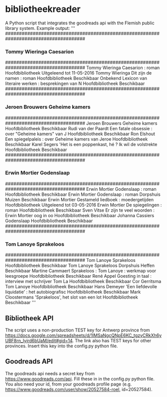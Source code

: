 # bibliotheekreader
A Python script that integrates the goodreads api with the Flemish public library system.
Example output:
'''
#####################################################################################
###   Tommy Wieringa                 Caesarion                                         
#####################################################################################
Tommy Wieringa                Caesarion : roman                                 Hoofdbibliotheek     Uitgeleend tot 11-05-2016
Tommy Wieringa                Dit zijn de namen : roman                         Hoofdbibliotheek     Beschikbaar
Onbekend                      Lexicon van literaire werken : besprekingen van N Hoofdbibliotheek     Beschikbaar
#####################################################################################
###   Jeroen Brouwers                Geheime kamers                                    
#####################################################################################
Jeroen Brouwers               Geheime kamers                                    Hoofdbibliotheek     Beschikbaar
Rudi van der Paardt           Een fatale obsessie : over "Geheime kamers" van J Hoofdbibliotheek     Beschikbaar
Ron Elshout                   Een spiegelpaleis : over Geheime kamers van Jeroe Hoofdbibliotheek     Beschikbaar
Karel Segers                  'Het is een poppenkast, hé ? Ik wil de volstrekte Hoofdbibliotheek     Beschikbaar
#####################################################################################
###   Erwin Mortier                  Godenslaap                                        
#####################################################################################
Erwin Mortier                 Godenslaap : roman                                Hoofdbibliotheek     Beschikbaar
Erwin Mortier                 Godenslaap : roman                                Dorpshuis Muizen     Beschikbaar
Erwin Mortier                 Gestameld liedboek : moedergetijden               Hoofdbibliotheek     Uitgeleend tot 03-05-2016
Erwin Mortier                 De spiegelingen : roman                           Hoofdbibliotheek     Beschikbaar
Sven Vitse                    Er zijn te veel woorden : Erwin Mortier oog in oo Hoofdbibliotheek     Beschikbaar
Johanna Cassiers              Godenslaap                                        Hoofdbibliotheek     Beschikbaar
#####################################################################################
###   Tom Lanoye                     Sprakeloos                                        
#####################################################################################
Tom Lanoye                    Sprakeloos                                        Hoofdbibliotheek     Beschikbaar
Tom Lanoye                    Sprakeloos                                        Dorpshuis Heffen     Beschikbaar
Martine Cammaert              Sprakeloos : Tom Lanoye : werkmap voor leesgroepe Hoofdbibliotheek     Beschikbaar
René Appel                    Goesting in taal : interview met schrijver Tom La Hoofdbibliotheek     Beschikbaar
Cor Gerritsma                 Tom Lanoye                                        Hoofdbibliotheek     Beschikbaar
Hans Demeyer                  'Een liefdevolle liquidatie' : het autobiografisc Hoofdbibliotheek     Beschikbaar
Mark Cloostermans             'Sprakeloos', het slot van een lot                Hoofdbibliotheek     Beschikbaar
'''
## Bibliotheek API
The script uses a non-production TEST key for Antwerp province from https://docs.google.com/spreadsheets/d/1IMSaNgcQNpE6KC_tgzyCRkXh6yUBF8rn_lyjrd6bUaM/edit#gid=14.
The link also has TEST keys for other provinces. Insert this key into the config.py python file.

## Goodreads API
The goodreads api needs a secret key from https://www.goodreads.com/api. Fill these in in the config.py python file. You also need your id, from your goodreads profile page (e.g. https://www.goodreads.com/user/show/20527584-roel, id=20527584).
